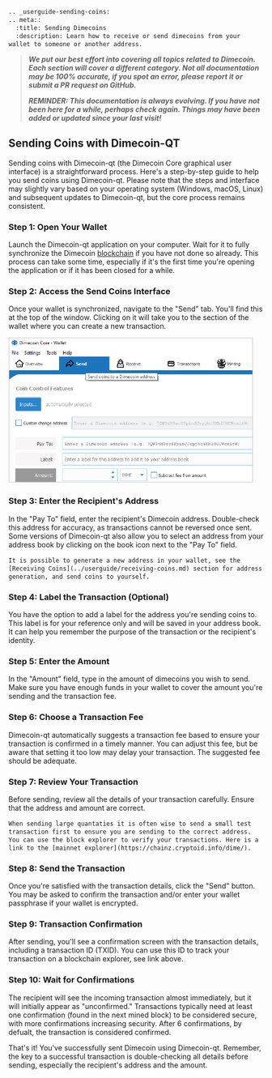 ```{eval-rst}
.. _userguide-sending-coins:
.. meta::
  :title: Sending Dimecoins
  :description: Learn how to receive or send dimecoins from your wallet to someone or another address.
```

> ***We put our best effort into covering all topics related to Dimecoin. Each section will cover a different category. Not all documentation may be 100% accurate, if you spot an error, please report it or submit a PR request on GitHub.***
>
> ***REMINDER: This documentation is always evolving. If you have not been here for a while, perhaps check again. Things may have been added or updated since your last visit!***

## Sending Coins with Dimecoin-QT

Sending coins with Dimecoin-qt (the Dimecoin Core graphical user interface) is a straightforward process. Here's a step-by-step guide to help you send coins using Dimecoin-qt. Please note that the steps and interface may slightly vary based on your operating system (Windows, macOS, Linux) and subsequent updates to Dimecoin-qt, but the core process remains consistent.

### Step 1: Open Your Wallet

Launch the Dimecoin-qt application on your computer. Wait for it to fully synchronize the Dimecoin [blockchain](../reference/glossary.md#blockchain) if you have not done so already. This process can take some time, especially if it's the first time you're opening the application or if it has been closed for a while.

### Step 2: Access the Send Coins Interface

Once your wallet is synchronized, navigate to the "Send" tab. You'll find this at the top of the window. Clicking on it will take you to the section of the wallet where you can create a new transaction.

![Send Tab](../../img/dev/send-tab.png)

### Step 3: Enter the Recipient's Address

In the "Pay To" field, enter the recipient's Dimecoin address. Double-check this address for accuracy, as transactions cannot be reversed once sent. Some versions of Dimecoin-qt also allow you to select an address from your address book by clicking on the book icon next to the "Pay To" field.

```{note}
It is possible to generate a new address in your wallet, see the [Receiving Coins](../userguide/receiving-coins.md) section for address generation, and send coins to yourself.
```

### Step 4: Label the Transaction (Optional)

You have the option to add a label for the address you're sending coins to. This label is for your reference only and will be saved in your address book. It can help you remember the purpose of the transaction or the recipient's identity.

### Step 5: Enter the Amount

In the "Amount" field, type in the amount of dimecoins you wish to send. Make sure you have enough funds in your wallet to cover the amount you're sending and the transaction fee.

### Step 6: Choose a Transaction Fee

Dimecoin-qt automatically suggests a transaction fee based to ensure your transaction is confirmed in a timely manner. You can adjust this fee, but be aware that setting it too low may delay your transaction. The suggested fee should be adequate.

### Step 7: Review Your Transaction

Before sending, review all the details of your transaction carefully. Ensure that the address and amount are correct.

```{note}
When sending large quantaties it is often wise to send a small test transaction first to ensure you are sending to the correct address. You can use the block explorer to verify your transactions. Here is a link to the [mainnet explorer](https://chainz.cryptoid.info/dime/).
```

### Step 8: Send the Transaction

Once you're satisfied with the transaction details, click the "Send" button. You may be asked to confirm the transaction and/or enter your wallet passphrase if your wallet is encrypted.

### Step 9: Transaction Confirmation

After sending, you'll see a confirmation screen with the transaction details, including a transaction ID (TXID). You can use this ID to track your transaction on a blockchain explorer, see link above.

### Step 10: Wait for Confirmations

The recipient will see the incoming transaction almost immediately, but it will initially appear as "unconfirmed." Transactions typically need at least one confirmation (found in the next mined block) to be considered secure, with more confirmations increasing security. After 6 confirmations, by defualt, the transaction is considered confirmed.

That's it! You've successfully sent Dimecoin using Dimecoin-qt. Remember, the key to a successful transaction is double-checking all details before sending, especially the recipient's address and the amount.
